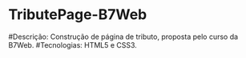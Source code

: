 # TributePage-B7Web
#Descrição: Construção de página de tributo, proposta pelo curso da B7Web.  #Tecnologias: HTML5 e CSS3.
